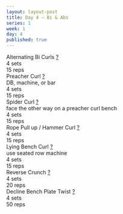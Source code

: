 ```yaml
---
layout: layout-post
title: Day 4 — Bi & Abs
series: 1
week: 1
day: 4
published: true
---
```


<div class="ex_list">
  <div class="ex">
    <div class="name">
      Alternating Bi Curls
      <a href="https://www.youtube.com/watch?v=sAq_ocpRh_I" target="_blank">?</a>
    </div>
    <div class="set">4 sets</div>
    <div class="rep">15 reps</div>
  </div>

  <div class="ex">
    <div class="name">
      Preacher Curl
      <a href="https://www.youtube.com/watch?v=DoCWeUBA0Gs" target="_blank">?</a>
      <div class="note">DB, machine, or bar</div>
    </div>
    <div class="set">4 sets</div>
    <div class="rep">15 reps</div>
  </div>

  <div class="ex">
    <div class="name">
      Spider Curl
      <a href="https://www.youtube.com/watch?v=TVjOooXvzO8" target="_blank">?</a>
      <div class="note">face the other way on a preacher curl bench</div>
    </div>
    <div class="set">4 sets</div>
    <div class="rep">15 reps</div>
  </div>

  <div class="ex">
    <div class="name">
      Rope Pull up / Hammer Curl
      <a href="https://www.youtube.com/watch?v=1Quc_tOv97I" target="_blank">?</a>
    </div>
    <div class="set">4 sets</div>
    <div class="rep">15 reps</div>
  </div>

  <div class="ex">
    <div class="name">
      Lying Bench Curl
      <a href="https://www.youtube.com/watch?v=khyjpRPUEB0" target="_blank">?</a>
      <div class="note">use seated row machine</div>
    </div>
    <div class="set">4 sets</div>
    <div class="rep">15 reps</div>
  </div>

  <div class="ex">
    <div class="name">
      Reverse Crunch
      <a href="https://www.youtube.com/watch?v=hyv14e2QDq0" target="_blank">?</a>
    </div>
    <div class="set">4 sets</div>
    <div class="rep">20 reps</div>
  </div>

  <div class="ex">
    <div class="name">
      Decline Bench Plate Twist
      <a href="https://www.youtube.com/watch?v=6yHm0Y8Pn6U" target="_blank">?</a>
    </div>
    <div class="set">4 sets</div>
    <div class="rep">50 reps</div>
  </div>

</div>



